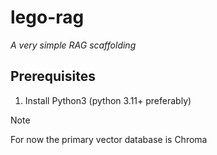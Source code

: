# lego-rag
*A very simple RAG scaffolding*

## Prerequisites
1. Install Python3 (python 3.11+ preferably)


> [!Note]
> For now the primary vector database is Chroma